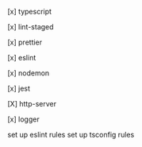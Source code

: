 [x] typescript

[x] lint-staged

[x] prettier

[x] eslint

[x] nodemon

[x] jest

[X] http-server

[x] logger

set up eslint rules
set up tsconfig rules